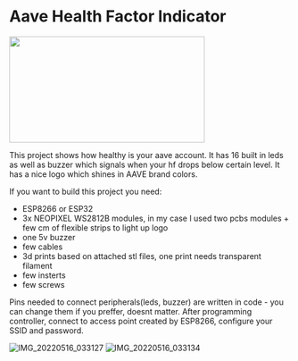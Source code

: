 # Aave Health Factor Indicator
<img src="https://user-images.githubusercontent.com/49351206/168518173-9a4f7ced-1660-4d01-b9d0-e142a39e72ac.gif" width="350px" height="190px"/>

This project shows how healthy is your aave account. It has 16 built in leds as well as buzzer which signals when your hf drops below certain level.
It has a nice logo which shines in AAVE brand colors.

If you want to build this project you need:

* ESP8266 or ESP32
* 3x NEOPIXEL WS2812B modules, in my case I used two pcbs modules + few cm of flexible strips to light up logo
* one 5v buzzer
* few cables
* 3d prints based on attached stl files, one print needs transparent filament
* few insterts
* few screws

Pins needed to connect peripherals(leds, buzzer) are written in code - you can change them if you preffer, doesnt matter.
After programming controller, connect to access point created by ESP8266, configure your SSID and password.


![IMG_20220516_033127](https://user-images.githubusercontent.com/49351206/168518558-dfd8e9a5-55ce-43d1-bdf6-e57125e12950.jpg)
![IMG_20220516_033134](https://user-images.githubusercontent.com/49351206/168518570-74c8da92-ec00-4ae7-bf22-1a4ea571079b.jpg)
